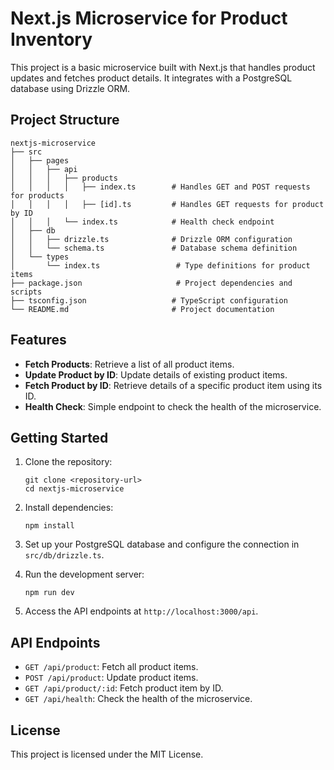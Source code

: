 # Next.js Microservice for Product Inventory

This project is a basic microservice built with Next.js that handles product updates and fetches product details. It integrates with a PostgreSQL database using Drizzle ORM.

## Project Structure

```
nextjs-microservice
├── src
│   ├── pages
│   │   ├── api
│   │   │   ├── products
│   │   │   │   ├── index.ts        # Handles GET and POST requests for products
│   │   │   │   ├── [id].ts         # Handles GET requests for product by ID
│   │   │   └── index.ts            # Health check endpoint
│   ├── db
│   │   ├── drizzle.ts              # Drizzle ORM configuration
│   │   └── schema.ts               # Database schema definition
│   └── types
│       └── index.ts                 # Type definitions for product items
├── package.json                     # Project dependencies and scripts
├── tsconfig.json                   # TypeScript configuration
└── README.md                       # Project documentation
```

## Features

- **Fetch Products**: Retrieve a list of all product items.
- **Update Product by ID**: Update details of existing product items.
- **Fetch Product by ID**: Retrieve details of a specific product item using its ID.
- **Health Check**: Simple endpoint to check the health of the microservice.

## Getting Started

1. Clone the repository:

   ```
   git clone <repository-url>
   cd nextjs-microservice
   ```

2. Install dependencies:

   ```
   npm install
   ```

3. Set up your PostgreSQL database and configure the connection in `src/db/drizzle.ts`.

4. Run the development server:

   ```
   npm run dev
   ```

5. Access the API endpoints at `http://localhost:3000/api`.

## API Endpoints

- `GET /api/product`: Fetch all product items.
- `POST /api/product`: Update product items.
- `GET /api/product/:id`: Fetch product item by ID.
- `GET /api/health`: Check the health of the microservice.

## License

This project is licensed under the MIT License.
